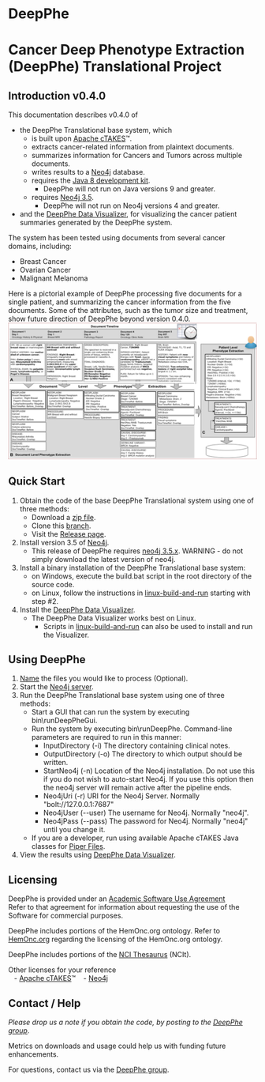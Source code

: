 DeepPhe
=======

# Cancer Deep Phenotype Extraction (DeepPhe) Translational Project
## Introduction v0.4.0

This documentation describes v0.4.0 of
* the DeepPhe Translational base system, which 
    - is built upon [Apache cTAKES](ctakes.apache.org)&#8482;.
    - extracts cancer-related information from plaintext documents.
    - summarizes information for Cancers and Tumors across multiple documents.
    - writes results to a [Neo4j](https://neo4j.com/) database.
    - requires the [Java 8 development kit](https://www.oracle.com/java/technologies/javase/javase-jdk8-downloads.html).
      - DeepPhe will not run on Java versions 9 and greater.
    - requires [Neo4j 3.5](https://neo4j.com/docs/operations-manual/3.5/).
      - DeepPhe will not run on Neo4j versions 4 and greater.
* and the [DeepPhe Data Visualizer](https://github.com/DeepPhe/DeepPhe-Viz-v2), for visualizing the cancer patient summaries generated by the DeepPhe system.

The system has been tested using documents from several cancer domains, including:
* Breast Cancer
* Ovarian Cancer
* Malignant Melanoma

Here is a pictorial example of DeepPhe processing five documents for a single patient, and summarizing the cancer information from the five documents. Some of the attributes, such as the tumor size and treatment, show future direction of DeepPhe beyond version 0.4.0.
![Summarizing Five Documents](images/wiki/DeepPhe.Summarization.png "Summarizing Five Documents")

## Quick Start
1. Obtain the code of the base DeepPhe Translational system using one of three methods:
   - Download a [zip file](https://github.com/DeepPhe/DeepPhe-Release/archive/refs/heads/Translational-v0.4.0.zip).
   - Clone this [branch](https://github.com/DeepPhe/DeepPhe-Release.git).
   - Visit the [Release page](https://github.com/DeepPhe/DeepPhe-Release/releases/tag/xn0.4.0).
2. Install version 3.5 of [Neo4j](https://neo4j.com/download-center/).
   - This release of DeepPhe requires [neo4j 3.5.x](https://neo4j.com/docs/operations-manual/3.5/). WARNING - do not simply download the latest version of neo4j.
3. Install a binary installation of the DeepPhe Translational base system:
   - on Windows, execute the build.bat script in the root directory of the source code.
   - on Linux, follow the instructions in [linux-build-and-run](linux-build-and-run/README.md) starting with step #2.
4. Install the [DeepPhe Data Visualizer](https://github.com/DeepPhe/DeepPhe-Viz-v2).
   - The DeepPhe Data Visualizer works best on Linux.
     - Scripts in [linux-build-and-run](linux-build-and-run/README.md) can also be used to install and run the Visualizer.


## Using DeepPhe
1. [Name](../../wiki/Naming-Input-Files) the files you would like to process (Optional).
2. Start the [Neo4j server](https://neo4j.com/docs/operations-manual/3.5/).   
3. Run the DeepPhe Translational base system using one of three methods:
   - Start a GUI that can run the system by executing bin\runDeepPheGui.
   - Run the system by executing bin\runDeepPhe.   Command-line parameters are required to run in this manner:
     -   InputDirectory (-i)     The directory containing clinical notes.
     -   OutputDirectory (-o)    The directory to which output should be written.
     -   StartNeo4j (-n)         Location of the Neo4j installation.  Do not use this if you do not wish to auto-start Neo4j.  If you use this option then the neo4j server will remain active after the pipeline ends.
     -   Neo4jUri (-r)           URI for the Neo4j Server.  Normally "bolt://127.0.0.1:7687"
     -   Neo4jUser (--user)      The username for Neo4j.  Normally "neo4j".
     -   Neo4jPass (--pass)      The password for Neo4j.  Normally "neo4j" until you change it.
   - If you are a developer, run using available Apache cTAKES Java classes for [Piper Files](https://cwiki.apache.org/confluence/display/CTAKES/Piper+Files).
4. View the results using [DeepPhe Data Visualizer](https://github.com/DeepPhe/DeepPhe-Viz-v2).

## Licensing
DeepPhe is provided under an [Academic Software Use Agreement](LICENSE)  
Refer to that agreement for information about requesting the use of the Software for commercial purposes.

DeepPhe includes portions of the HemOnc.org ontology. Refer to [HemOnc.org](https://hemonc.org/wiki/Ontology) regarding the licensing of the HemOnc.org ontology.

DeepPhe includes portions of the [NCI Thesaurus](https://ncit.nci.nih.gov/ncitbrowser/) (NCIt).

Other licenses for your reference  
    &nbsp;&nbsp; - [Apache cTAKES](https://ctakes.apache.org/license.html)&#8482;
    &nbsp;&nbsp; - [Neo4j](https://neo4j.com/docs/license/)  

## Contact / Help
_Please drop us a note if you obtain the code, by posting to the [DeepPhe group]( https://groups.google.com/forum/#!forum/deepphe)_.

Metrics on downloads and usage could help us with funding future enhancements.

For questions, contact us via the [DeepPhe group]( https://groups.google.com/forum/#!forum/deepphe).
